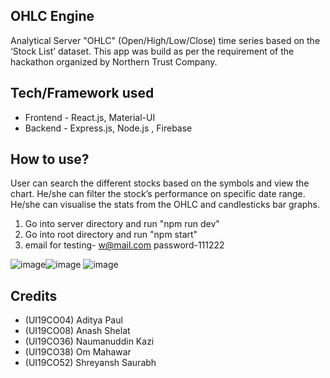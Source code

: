## OHLC Engine  
Analytical Server "OHLC" (Open/High/Low/Close) time series based on the ‘Stock List’ dataset.  This app was build as per the requirement of the hackathon organized by Northern Trust Company.  
## Tech/Framework used  
* Frontend - React.js, Material-UI 
* Backend - Express.js, Node.js  , Firebase
## How to use?  
User can search the different stocks based on the symbols and view the chart. He/she can filter the stock’s performance on specific date range. He/she can visualise the stats from the OHLC and candlesticks bar graphs.  
1. Go into server directory and run "npm run dev"
2. Go into root directory and run "npm start"
3. email for testing- w@mail.com password-111222

![image](https://user-images.githubusercontent.com/62583380/131584538-a7d70ca6-5953-4321-aa8b-fa0904495e77.png)![image](https://user-images.githubusercontent.com/62583380/131584718-7657f344-2ee8-4491-aa47-aef98c6123c7.png)
![image](https://user-images.githubusercontent.com/62583380/131584610-42d50ec6-c63d-46e2-beec-5937a1b88834.png)

## Credits  
* (UI19CO04) Aditya Paul  
* (UI19CO08) Anash Shelat  
* (UI19CO36) Naumanuddin Kazi  
* (UI19CO38) Om Mahawar
* (UI19CO52) Shreyansh Saurabh
